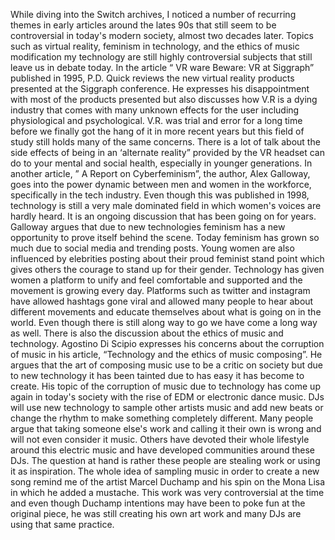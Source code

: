 While diving into the Switch archives, I noticed a number of recurring themes in early articles around the lates 90s that still seem to be controversial in today's modern society, almost two decades later. Topics such as virtual reality, feminism in technology, and the ethics of music modification my technology are still highly controversial subjects that still leave us in debate today. In the article “ VR ware Beware: VR at Siggraph” published in 1995,  P.D. Quick reviews the new virtual reality products presented at the Siggraph conference. He expresses his disappointment with most of the products presented but also discusses how V.R is a dying industry that comes with many unknown effects for the user including physiological and psychological. V.R. was trial and error for a long time before we finally got the hang  of it in more recent years but this field of study still holds many of the same concerns. There is a lot of talk about the side effects of being in an ‘alternate reality” provided by the VR headset can do to your mental and social health, especially in younger generations. In another article, ” A Report on Cyberfeminism”, the author, Alex Galloway, goes into the power dynamic between men and women in the workforce, specifically in the tech industry. Even though this was published  in 1998, technology is still a very male dominated field in which women's voices are hardly heard. It is an ongoing discussion that has been going on for years. Galloway argues that due to new technologies feminism has a new opportunity to prove itself behind the scene. Today feminism has grown so much due to social media and trending posts. Young women are also influenced by elebrities posting about their proud feminist stand point which gives others the courage to stand up for their gender. Technology has given women a  platform to unify and feel comfortable and supported and the movement is growing every day. Platforms such as twitter and instagram have allowed hashtags gone viral and allowed many people to hear about different movements and educate themselves about what is going on in the world. Even though there is still along way to go we have come a long way as well. There is also the discussion about the ethics of music and technology. Agostino Di Scipio expresses his concerns about the corruption of music in his article, “Technology and the ethics of music composing”. He argues that the art of composing music use to be a critic on society but due to new technology it has been tainted due to has easy it  has become to create. His topic of the corruption of music due to technology has come up again in today's society with the rise of EDM or electronic dance music. DJs will use new technology to sample other artists music and add new beats or change the rhythm to make something completely different. Many people argue that taking someone else's work and calling it their own is wrong and will not even consider it music. Others have devoted their whole lifestyle around this electric music and have developed communities around these DJs. The question at hand is rather these people are stealing work or using it as inspiration. The whole idea of sampling music in order to create a new song remind me of the artist Marcel Duchamp and his spin on the Mona Lisa in which he added a mustache. This work was very controversial at the time and even though Duchamp intentions may have been to poke fun at the original piece, he was still creating his own art work and many DJs are using that same practice. 
